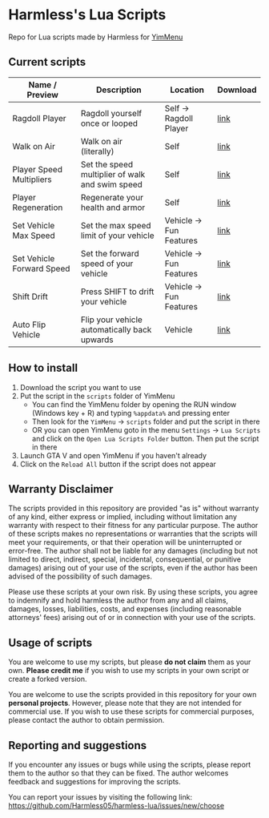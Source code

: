 # Harmless's Lua Scripts

Repo for Lua scripts made by Harmless for [YimMenu](https://github.com/YimMenu/YimMenu/)

## Current scripts

| Name / Preview | Description | Location | Download |
| ----------- | ----------- | ----------- | ----------- |
| Ragdoll Player | Ragdoll yourself once or looped | Self -> Ragdoll Player | [link](https://github.com/Harmless05/harmless-lua/blob/main/Scripts/Self/ragdoll-player.lua) |  |
| Walk on Air | Walk on air (literally) | Self | [link](https://github.com/Harmless05/harmless-lua/blob/main/Scripts/Self/walk-on-air.lua) |
| Player Speed Multipliers | Set the speed multiplier of walk and swim speed | Self | [link](https://github.com/Harmless05/harmless-lua/blob/main/Scripts/Self/player-speed-multiplier.lua) |
| Player Regeneration | Regenerate your health and armor | Self | [link](https://github.com/Harmless05/harmless-lua/blob/main/Scripts/Self/player-regen.lua) |
| Set Vehicle Max Speed | Set the max speed limit of your vehicle | Vehicle -> Fun Features | [link](https://github.com/Harmless05/harmless-lua/blob/main/Scripts/Vehicle/set-veh-max-speed.lua) |
| Set Vehicle Forward Speed | Set the forward speed of your vehicle | Vehicle -> Fun Features | [link](https://github.com/Harmless05/harmless-lua/blob/main/Scripts/Vehicle/veh-forward-speed.lua) |
| Shift Drift | Press SHIFT to drift your vehicle | Vehicle -> Fun Features | [link](https://github.com/Harmless05/harmless-lua/blob/main/Scripts/Vehicle/shift-drift.lua) |
| Auto Flip Vehicle | Flip your vehicle automatically back upwards | Vehicle | [link](https://github.com/Harmless05/harmless-lua/blob/main/Scripts/Vehicle/auto-flip-vehicle.lua) |

## How to install

1. Download the script you want to use
2. Put the script in the `scripts` folder of YimMenu
    - You can find the YimMenu folder by opening the RUN window (Windows key + R) and typing `%appdata%` and pressing enter
    - Then look for the `YimMenu` -> `scripts` folder and put the script in there
    - OR you can open YimMenu goto in the menu `Settings` -> `Lua Scripts` and click on the `Open Lua Scripts Folder` button. Then put the script in there
3. Launch GTA V and open YimMenu if you haven't already
4. Click on the `Reload All` button if the script does not appear

## Warranty Disclaimer

The scripts provided in this repository are provided "as is" without warranty of any kind, either express or implied, including without limitation any warranty with respect to their fitness for any particular purpose. The author of these scripts makes no representations or warranties that the scripts will meet your requirements, or that their operation will be uninterrupted or error-free. The author shall not be liable for any damages (including but not limited to direct, indirect, special, incidental, consequential, or punitive damages) arising out of your use of the scripts, even if the author has been advised of the possibility of such damages.

Please use these scripts at your own risk. By using these scripts, you agree to indemnify and hold harmless the author from any and all claims, damages, losses, liabilities, costs, and expenses (including reasonable attorneys' fees) arising out of or in connection with your use of the scripts.

## Usage of scripts

You are welcome to use my scripts, but please **do not claim** them as your own. **Please credit me** if you wish to use my scripts in your own script or create a forked version.

You are welcome to use the scripts provided in this repository for your own **personal projects**. However, please note that they are not intended for commercial use. If you wish to use these scripts for commercial purposes, please contact the author to obtain permission.

## Reporting and suggestions

If you encounter any issues or bugs while using the scripts, please report them to the author so that they can be fixed. The author welcomes feedback and suggestions for improving the scripts.

You can report your issues by visiting the following link: <https://github.com/Harmless05/harmless-lua/issues/new/choose>
